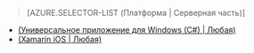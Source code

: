 > [AZURE.SELECTOR-LIST (Платформа | Серверная часть)]
- [(Универсальное приложение для Windows (C#) | Любая)](../articles/app-service-mobile-windows-store-dotnet-get-started-offline-data-preview.md)
- [(Xamarin iOS | Любая)](../articles/app-service-mobile-xamarin-ios-get-started-offline-data-preview.md)

<!--HONumber=52-->
